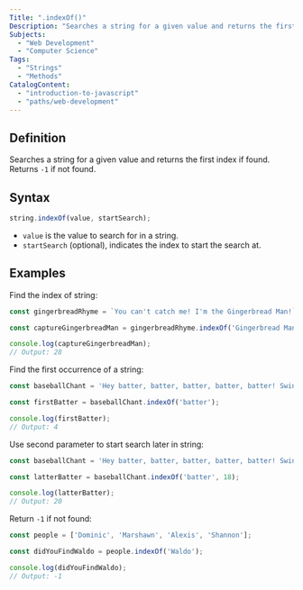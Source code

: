 ```yaml
---
Title: ".indexOf()"
Description: "Searches a string for a given value and returns the first index if found. Returns -1 if not found."
Subjects:
  - "Web Development"
  - "Computer Science"
Tags:
  - "Strings"
  - "Methods"
CatalogContent:
  - "introduction-to-javascript"
  - "paths/web-development"
---
```


## Definition

Searches a string for a given value and returns the first index if found. Returns `-1` if not found.

## Syntax

```js
string.indexOf(value, startSearch);
```

- `value` is the value to search for in a string. 
- `startSearch` (optional), indicates the index to start the search at. 

## Examples

Find the index of string:

```js
const gingerbreadRhyme = `You can't catch me! I'm the Gingerbread Man!`;

const captureGingerbreadMan = gingerbreadRhyme.indexOf('Gingerbread Man');

console.log(captureGingerbreadMan);
// Output: 28
```

Find the first occurrence of a string:

```js
const baseballChant = 'Hey batter, batter, batter, batter, batter! Swing, batter!';

const firstBatter = baseballChant.indexOf('batter');

console.log(firstBatter);
// Output: 4
```

Use second parameter to start search later in string:

```js
const baseballChant = 'Hey batter, batter, batter, batter, batter! Swing, batter!';

const latterBatter = baseballChant.indexOf('batter', 18);

console.log(latterBatter);
// Output: 20
```

Return `-1` if not found:

```js
const people = ['Dominic', 'Marshawn', 'Alexis', 'Shannon'];

const didYouFindWaldo = people.indexOf('Waldo');

console.log(didYouFindWaldo);
// Output: -1
```

